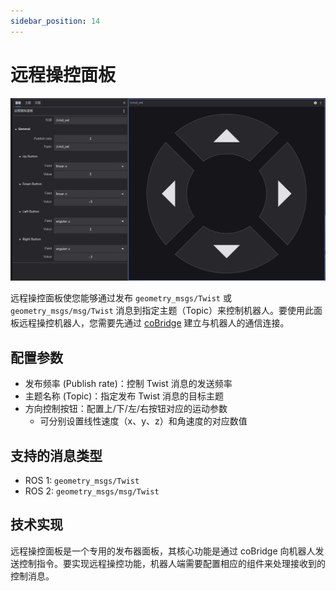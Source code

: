 ```yaml
---
sidebar_position: 14
---
```


# 远程操控面板

![远程操控面板一览](../img/viz-14-1.png)

远程操控面板使您能够通过发布 `geometry_msgs/Twist` 或 `geometry_msgs/msg/Twist` 消息到指定主题（Topic）来控制机器人。要使用此面板远程操控机器人，您需要先通过 [coBridge](https://github.com/coscene-io/cobridge) 建立与机器人的通信连接。

## 配置参数

- 发布频率 (Publish rate)：控制 Twist 消息的发送频率
- 主题名称 (Topic)：指定发布 Twist 消息的目标主题
- 方向控制按钮：配置上/下/左/右按钮对应的运动参数
  - 可分别设置线性速度（x、y、z）和角速度的对应数值

## 支持的消息类型

- ROS 1: `geometry_msgs/Twist`
- ROS 2: `geometry_msgs/msg/Twist`

## 技术实现

远程操控面板是一个专用的发布器面板，其核心功能是通过 coBridge 向机器人发送控制指令。要实现远程操控功能，机器人端需要配置相应的组件来处理接收到的控制消息。
